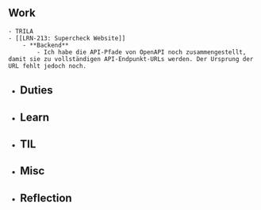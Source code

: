 ## Work
	- TRILA
	- [[LRN-213: Supercheck Website]]
		- **Backend**
			- Ich habe die API-Pfade von OpenAPI noch zusammengestellt, damit sie zu vollständigen API-Endpunkt-URLs werden. Der Ursprung der URL fehlt jedoch noch.
- ## Duties
- ## Learn
- ## TIL
- ## Misc
- ## Reflection